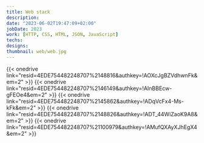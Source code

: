 ```yaml
---
title: Web stack
description:	
date: "2023-06-02T19:47:09+02:00"
jobDate: 2023
work: [HTTP, CSS, HTML, JSON, JavaScript]
techs: 
designs: 
thumbnail: web/web.jpg
---
```

{{< onedrive link="resid=4EDE754482248707%2148816&authkey=!AOXcJgBZVdhwnFk&em=2" >}}
{{< onedrive link="resid=4EDE754482248707%2146149&authkey=!AInBBEcw-gFEOe4&em=2" >}}
{{< onedrive link="resid=4EDE754482248707%2145862&authkey=!ADqVcFx4-Ms-kFk&em=2" >}}
{{< onedrive link="resid=4EDE754482248707%2148826&authkey=!ADT_44WiZaoK9A8&em=2" >}}
{{< onedrive link="resid=4EDE754482248707%21100979&authkey=!AMufQXAyXJhEgX4&em=2" >}}
